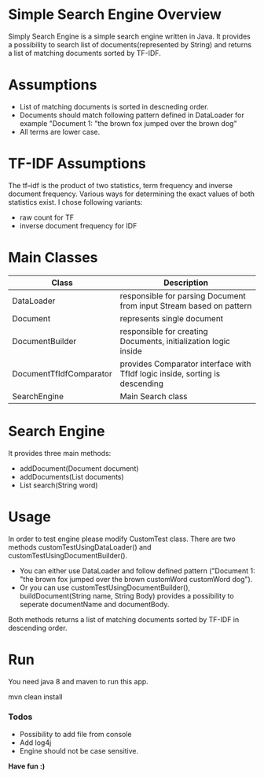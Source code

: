 # Simple Search Engine Overview

Simply Search Engine is a simple search engine written in Java. It provides a possibility to search list of documents(represented by String) and returns a list of matching documents sorted by TF-IDF.

# Assumptions

  - List of matching documents is sorted in descneding order.
  - Documents should match following pattern defined in DataLoader for example "Document 1: \"the brown fox jumped over the brown dog\"
  - All terms are lower case.

# TF-IDF Assumptions
The tf–idf is the product of two statistics, term frequency and inverse document frequency. Various ways for determining the exact values of both statistics exist.
I chose following variants:
- raw count for TF	
- inverse document frequency for IDF

# Main Classes

  | Class | Description |
  | ------ | ------ |
| DataLoader | responsible for parsing Document from input Stream based on pattern |
| Document | represents single document |
| DocumentBuilder | responsible for creating Documents, initialization logic inside |
| DocumentTfIdfComparator | provides Comparator interface with TfIdf logic inside, sorting is descending |
| SearchEngine| Main Search class |

# Search Engine

It provides three main methods:
- addDocument(Document document)
- addDocuments(List<Document> documents)
- List<Document> search(String word)

# Usage

In order to test engine please modify CustomTest class.
There are two methods customTestUsingDataLoader() and customTestUsingDocumentBuilder().
 - You can either use DataLoader and follow defined pattern ("Document 1: \"the brown fox jumped over the brown customWord customWord dog").
 - Or you can use customTestUsingDocumentBuilder(), buildDocument(String name, String Body) provides a possibility to seperate documentName and documentBody.
 
Both methods returns a list of matching documents sorted by TF-IDF in descending order.

# Run

You need java 8 and maven to run this app. 

mvn clean install

### Todos

 - Possibility to add file from console
 - Add log4j
 - Engine should not be case sensitive.

**Have fun :)**

